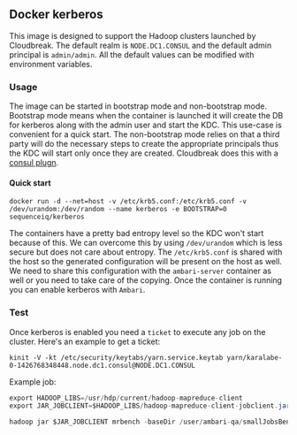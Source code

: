 ## Docker kerberos
This image
is designed to support the Hadoop clusters launched by Cloudbreak. The default realm is `NODE.DC1.CONSUL` and the default admin principal is `admin/admin`. All the default values can be modified with environment variables.

### Usage

The image can be started in bootstrap mode and non-bootstrap mode. Bootstrap mode means
when the container is launched it will create the DB for kerberos along with the admin user and start the KDC. 
This use-case is convenient for a quick start. The non-bootstrap mode relies on that a third party will do the necessary steps to create the appropriate principals thus the KDC will start only once they are created. 
Cloudbreak does this with a [consul plugn](https://github.com/sequenceiq/consul-plugins-kerberos).

#### Quick start
```
docker run -d --net=host -v /etc/krb5.conf:/etc/krb5.conf -v /dev/urandom:/dev/random --name kerberos -e BOOTSTRAP=0 sequenceiq/kerberos
```
The containers have a pretty bad entropy level so the KDC won't start because of this. We can overcome this by using `/dev/urandom` which is less secure but does not care about entropy. 
The `/etc/krb5.conf` is shared with the host so the generated configuration will be present on the host as well. We need to share this configuration with the `ambari-server` container as well or you need to take care of the copying.
Once the container is running you can enable kerberos with `Ambari`.

### Test
Once kerberos is enabled you need a `ticket` to execute any job on the cluster. Here's an example to get a ticket:
```
kinit -V -kt /etc/security/keytabs/yarn.service.keytab yarn/karalabe-0-1426768348448.node.dc1.consul@NODE.DC1.CONSUL
```
Example job:
```java
export HADOOP_LIBS=/usr/hdp/current/hadoop-mapreduce-client
export JAR_JOBCLIENT=$HADOOP_LIBS/hadoop-mapreduce-client-jobclient.jar

hadoop jar $JAR_JOBCLIENT mrbench -baseDir /user/ambari-qa/smallJobsBenchmark -numRuns 5 -maps 10 -reduces 5 -inputLines 10 -inputType ascending
```

